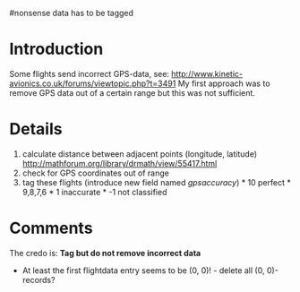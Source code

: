#nonsense data has to be tagged

# Introduction #

Some flights send incorrect GPS-data, see: http://www.kinetic-avionics.co.uk/forums/viewtopic.php?t=3491
My first approach was to remove GPS data out of a certain range but this was not sufficient.

# Details #

  1. calculate distance between adjacent points (longitude, latitude) http://mathforum.org/library/drmath/view/55417.html
  1. check for GPS coordinates out of range
  1. tag these flights (introduce new field named _gpsaccuracy_)
    * 10 perfect
    * 9,8,7,6
    * 1 inaccurate
    * -1 not classified

# Comments #

The credo is: **Tag but do not remove incorrect data**

  * At least the first flightdata entry seems to be (0, 0)! - delete all (0, 0)-records?